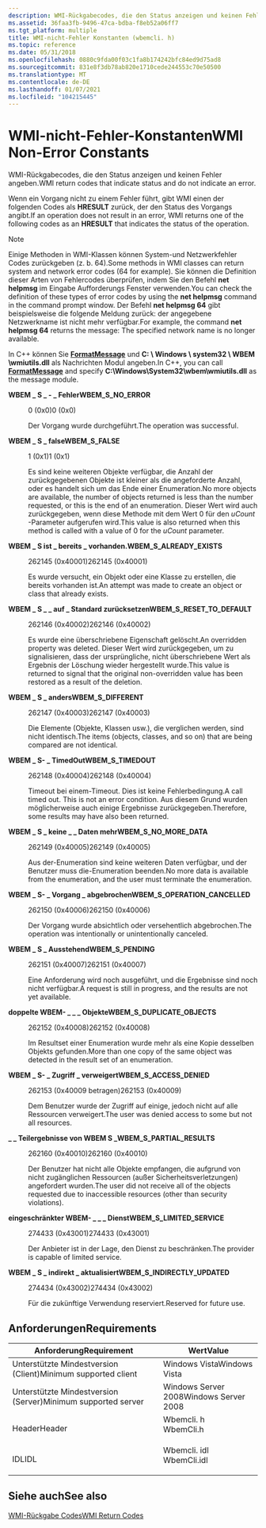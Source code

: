 ```yaml
---
description: WMI-Rückgabecodes, die den Status anzeigen und keinen Fehler angeben.
ms.assetid: 36faa3fb-9496-47ca-bdba-f8eb52a06ff7
ms.tgt_platform: multiple
title: WMI-nicht-Fehler Konstanten (wbemcli. h)
ms.topic: reference
ms.date: 05/31/2018
ms.openlocfilehash: 0880c9fda00f03c1fa8b174242bfc84ed9d75ad8
ms.sourcegitcommit: 831e8f3db78ab820e1710cede244553c70e50500
ms.translationtype: MT
ms.contentlocale: de-DE
ms.lasthandoff: 01/07/2021
ms.locfileid: "104215445"
---
```

# <a name="wmi-non-error-constants"></a><span data-ttu-id="59c9c-103">WMI-nicht-Fehler-Konstanten</span><span class="sxs-lookup"><span data-stu-id="59c9c-103">WMI Non-Error Constants</span></span>

<span data-ttu-id="59c9c-104">WMI-Rückgabecodes, die den Status anzeigen und keinen Fehler angeben.</span><span class="sxs-lookup"><span data-stu-id="59c9c-104">WMI return codes that indicate status and do not indicate an error.</span></span>

<span data-ttu-id="59c9c-105">Wenn ein Vorgang nicht zu einem Fehler führt, gibt WMI einen der folgenden Codes als **HRESULT** zurück, der den Status des Vorgangs angibt.</span><span class="sxs-lookup"><span data-stu-id="59c9c-105">If an operation does not result in an error, WMI returns one of the following codes as an **HRESULT** that indicates the status of the operation.</span></span>

> [!Note]  
> <span data-ttu-id="59c9c-106">Einige Methoden in WMI-Klassen können System-und Netzwerkfehler Codes zurückgeben (z. b. 64).</span><span class="sxs-lookup"><span data-stu-id="59c9c-106">Some methods in WMI classes can return system and network error codes (64 for example).</span></span> <span data-ttu-id="59c9c-107">Sie können die Definition dieser Arten von Fehlercodes überprüfen, indem Sie den Befehl **net helpmsg** im Eingabe Aufforderungs Fenster verwenden.</span><span class="sxs-lookup"><span data-stu-id="59c9c-107">You can check the definition of these types of error codes by using the **net helpmsg** command in the command prompt window.</span></span> <span data-ttu-id="59c9c-108">Der Befehl **net helpmsg 64** gibt beispielsweise die folgende Meldung zurück: der angegebene Netzwerkname ist nicht mehr verfügbar.</span><span class="sxs-lookup"><span data-stu-id="59c9c-108">For example, the command **net helpmsg 64** returns the message: The specified network name is no longer available.</span></span>

 

<span data-ttu-id="59c9c-109">In C++ können Sie [**FormatMessage**](/windows/desktop/api/winbase/nf-winbase-formatmessage) und **C: \\ Windows \\ system32 \\ WBEM \\wmiutils.dll** als Nachrichten Modul angeben.</span><span class="sxs-lookup"><span data-stu-id="59c9c-109">In C++, you can call [**FormatMessage**](/windows/desktop/api/winbase/nf-winbase-formatmessage) and specify **C:\\Windows\\System32\\wbem\\wmiutils.dll** as the message module.</span></span>

<dl> <dt>

<span data-ttu-id="59c9c-110"><span id="WBEM_S_NO_ERROR"></span><span id="wbem_s_no_error"></span>**WBEM \_ S \_ - \_ Fehler**</span><span class="sxs-lookup"><span data-stu-id="59c9c-110"><span id="WBEM_S_NO_ERROR"></span><span id="wbem_s_no_error"></span>**WBEM\_S\_NO\_ERROR**</span></span>
</dt> <dd> <dl> <dt>

<span data-ttu-id="59c9c-111">0 (0x0)</span><span class="sxs-lookup"><span data-stu-id="59c9c-111">0 (0x0)</span></span>
</dt> <dt>



<span data-ttu-id="59c9c-112">Der Vorgang wurde durchgeführt.</span><span class="sxs-lookup"><span data-stu-id="59c9c-112">The operation was successful.</span></span>


</dt> </dl> </dd> <dt>

<span data-ttu-id="59c9c-113"><span id="WBEM_S_FALSE"></span><span id="wbem_s_false"></span>**WBEM \_ S \_ false**</span><span class="sxs-lookup"><span data-stu-id="59c9c-113"><span id="WBEM_S_FALSE"></span><span id="wbem_s_false"></span>**WBEM\_S\_FALSE**</span></span>
</dt> <dd> <dl> <dt>

<span data-ttu-id="59c9c-114">1 (0x1)</span><span class="sxs-lookup"><span data-stu-id="59c9c-114">1 (0x1)</span></span>
</dt> <dt>



<span data-ttu-id="59c9c-115">Es sind keine weiteren Objekte verfügbar, die Anzahl der zurückgegebenen Objekte ist kleiner als die angeforderte Anzahl, oder es handelt sich um das Ende einer Enumeration.</span><span class="sxs-lookup"><span data-stu-id="59c9c-115">No more objects are available, the number of objects returned is less than the number requested, or this is the end of an enumeration.</span></span> <span data-ttu-id="59c9c-116">Dieser Wert wird auch zurückgegeben, wenn diese Methode mit dem Wert 0 für den *uCount* -Parameter aufgerufen wird.</span><span class="sxs-lookup"><span data-stu-id="59c9c-116">This value is also returned when this method is called with a value of 0 for the *uCount* parameter.</span></span>


</dt> </dl> </dd> <dt>

<span data-ttu-id="59c9c-117"><span id="WBEM_S_ALREADY_EXISTS"></span><span id="wbem_s_already_exists"></span>**WBEM \_ S ist \_ bereits \_ vorhanden.**</span><span class="sxs-lookup"><span data-stu-id="59c9c-117"><span id="WBEM_S_ALREADY_EXISTS"></span><span id="wbem_s_already_exists"></span>**WBEM\_S\_ALREADY\_EXISTS**</span></span>
</dt> <dd> <dl> <dt>

<span data-ttu-id="59c9c-118">262145 (0x40001)</span><span class="sxs-lookup"><span data-stu-id="59c9c-118">262145 (0x40001)</span></span>
</dt> <dt>



<span data-ttu-id="59c9c-119">Es wurde versucht, ein Objekt oder eine Klasse zu erstellen, die bereits vorhanden ist.</span><span class="sxs-lookup"><span data-stu-id="59c9c-119">An attempt was made to create an object or class that already exists.</span></span>


</dt> </dl> </dd> <dt>

<span data-ttu-id="59c9c-120"><span id="WBEM_S_RESET_TO_DEFAULT"></span><span id="wbem_s_reset_to_default"></span>**WBEM \_ S \_ \_ auf \_ Standard zurücksetzen**</span><span class="sxs-lookup"><span data-stu-id="59c9c-120"><span id="WBEM_S_RESET_TO_DEFAULT"></span><span id="wbem_s_reset_to_default"></span>**WBEM\_S\_RESET\_TO\_DEFAULT**</span></span>
</dt> <dd> <dl> <dt>

<span data-ttu-id="59c9c-121">262146 (0x40002)</span><span class="sxs-lookup"><span data-stu-id="59c9c-121">262146 (0x40002)</span></span>
</dt> <dt>



<span data-ttu-id="59c9c-122">Es wurde eine überschriebene Eigenschaft gelöscht.</span><span class="sxs-lookup"><span data-stu-id="59c9c-122">An overridden property was deleted.</span></span> <span data-ttu-id="59c9c-123">Dieser Wert wird zurückgegeben, um zu signalisieren, dass der ursprüngliche, nicht überschriebene Wert als Ergebnis der Löschung wieder hergestellt wurde.</span><span class="sxs-lookup"><span data-stu-id="59c9c-123">This value is returned to signal that the original non-overridden value has been restored as a result of the deletion.</span></span>


</dt> </dl> </dd> <dt>

<span data-ttu-id="59c9c-124"><span id="WBEM_S_DIFFERENT"></span><span id="wbem_s_different"></span>**WBEM \_ S \_ anders**</span><span class="sxs-lookup"><span data-stu-id="59c9c-124"><span id="WBEM_S_DIFFERENT"></span><span id="wbem_s_different"></span>**WBEM\_S\_DIFFERENT**</span></span>
</dt> <dd> <dl> <dt>

<span data-ttu-id="59c9c-125">262147 (0x40003)</span><span class="sxs-lookup"><span data-stu-id="59c9c-125">262147 (0x40003)</span></span>
</dt> <dt>



<span data-ttu-id="59c9c-126">Die Elemente (Objekte, Klassen usw.), die verglichen werden, sind nicht identisch.</span><span class="sxs-lookup"><span data-stu-id="59c9c-126">The items (objects, classes, and so on) that are being compared are not identical.</span></span>


</dt> </dl> </dd> <dt>

<span data-ttu-id="59c9c-127"><span id="WBEM_S_TIMEDOUT"></span><span id="wbem_s_timedout"></span>**WBEM \_ S- \_ TimedOut**</span><span class="sxs-lookup"><span data-stu-id="59c9c-127"><span id="WBEM_S_TIMEDOUT"></span><span id="wbem_s_timedout"></span>**WBEM\_S\_TIMEDOUT**</span></span>
</dt> <dd> <dl> <dt>

<span data-ttu-id="59c9c-128">262148 (0x40004)</span><span class="sxs-lookup"><span data-stu-id="59c9c-128">262148 (0x40004)</span></span>
</dt> <dt>



<span data-ttu-id="59c9c-129">Timeout bei einem-Timeout. Dies ist keine Fehlerbedingung.</span><span class="sxs-lookup"><span data-stu-id="59c9c-129">A call timed out. This is not an error condition.</span></span> <span data-ttu-id="59c9c-130">Aus diesem Grund wurden möglicherweise auch einige Ergebnisse zurückgegeben.</span><span class="sxs-lookup"><span data-stu-id="59c9c-130">Therefore, some results may have also been returned.</span></span>


</dt> </dl> </dd> <dt>

<span data-ttu-id="59c9c-131"><span id="WBEM_S_NO_MORE_DATA"></span><span id="wbem_s_no_more_data"></span>**WBEM \_ S \_ keine \_ \_ Daten mehr**</span><span class="sxs-lookup"><span data-stu-id="59c9c-131"><span id="WBEM_S_NO_MORE_DATA"></span><span id="wbem_s_no_more_data"></span>**WBEM\_S\_NO\_MORE\_DATA**</span></span>
</dt> <dd> <dl> <dt>

<span data-ttu-id="59c9c-132">262149 (0x40005)</span><span class="sxs-lookup"><span data-stu-id="59c9c-132">262149 (0x40005)</span></span>
</dt> <dt>



<span data-ttu-id="59c9c-133">Aus der-Enumeration sind keine weiteren Daten verfügbar, und der Benutzer muss die-Enumeration beenden.</span><span class="sxs-lookup"><span data-stu-id="59c9c-133">No more data is available from the enumeration, and the user must terminate the enumeration.</span></span>


</dt> </dl> </dd> <dt>

<span data-ttu-id="59c9c-134"><span id="WBEM_S_OPERATION_CANCELLED"></span><span id="wbem_s_operation_cancelled"></span>**WBEM \_ S- \_ Vorgang \_ abgebrochen**</span><span class="sxs-lookup"><span data-stu-id="59c9c-134"><span id="WBEM_S_OPERATION_CANCELLED"></span><span id="wbem_s_operation_cancelled"></span>**WBEM\_S\_OPERATION\_CANCELLED**</span></span>
</dt> <dd> <dl> <dt>

<span data-ttu-id="59c9c-135">262150 (0x40006)</span><span class="sxs-lookup"><span data-stu-id="59c9c-135">262150 (0x40006)</span></span>
</dt> <dt>



<span data-ttu-id="59c9c-136">Der Vorgang wurde absichtlich oder versehentlich abgebrochen.</span><span class="sxs-lookup"><span data-stu-id="59c9c-136">The operation was intentionally or unintentionally canceled.</span></span>


</dt> </dl> </dd> <dt>

<span data-ttu-id="59c9c-137"><span id="WBEM_S_PENDING"></span><span id="wbem_s_pending"></span>**WBEM \_ S \_ Ausstehend**</span><span class="sxs-lookup"><span data-stu-id="59c9c-137"><span id="WBEM_S_PENDING"></span><span id="wbem_s_pending"></span>**WBEM\_S\_PENDING**</span></span>
</dt> <dd> <dl> <dt>

<span data-ttu-id="59c9c-138">262151 (0x40007)</span><span class="sxs-lookup"><span data-stu-id="59c9c-138">262151 (0x40007)</span></span>
</dt> <dt>



<span data-ttu-id="59c9c-139">Eine Anforderung wird noch ausgeführt, und die Ergebnisse sind noch nicht verfügbar.</span><span class="sxs-lookup"><span data-stu-id="59c9c-139">A request is still in progress, and the results are not yet available.</span></span>


</dt> </dl> </dd> <dt>

<span data-ttu-id="59c9c-140"><span id="WBEM_S_DUPLICATE_OBJECTS"></span><span id="wbem_s_duplicate_objects"></span>**doppelte WBEM- \_ \_ \_ Objekte**</span><span class="sxs-lookup"><span data-stu-id="59c9c-140"><span id="WBEM_S_DUPLICATE_OBJECTS"></span><span id="wbem_s_duplicate_objects"></span>**WBEM\_S\_DUPLICATE\_OBJECTS**</span></span>
</dt> <dd> <dl> <dt>

<span data-ttu-id="59c9c-141">262152 (0x40008)</span><span class="sxs-lookup"><span data-stu-id="59c9c-141">262152 (0x40008)</span></span>
</dt> <dt>



<span data-ttu-id="59c9c-142">Im Resultset einer Enumeration wurde mehr als eine Kopie desselben Objekts gefunden.</span><span class="sxs-lookup"><span data-stu-id="59c9c-142">More than one copy of the same object was detected in the result set of an enumeration.</span></span>


</dt> </dl> </dd> <dt>

<span data-ttu-id="59c9c-143"><span id="WBEM_S_ACCESS_DENIED"></span><span id="wbem_s_access_denied"></span>**WBEM \_ S- \_ Zugriff \_ verweigert**</span><span class="sxs-lookup"><span data-stu-id="59c9c-143"><span id="WBEM_S_ACCESS_DENIED"></span><span id="wbem_s_access_denied"></span>**WBEM\_S\_ACCESS\_DENIED**</span></span>
</dt> <dd> <dl> <dt>

<span data-ttu-id="59c9c-144">262153 (0x40009 betragen)</span><span class="sxs-lookup"><span data-stu-id="59c9c-144">262153 (0x40009)</span></span>
</dt> <dt>



<span data-ttu-id="59c9c-145">Dem Benutzer wurde der Zugriff auf einige, jedoch nicht auf alle Ressourcen verweigert.</span><span class="sxs-lookup"><span data-stu-id="59c9c-145">The user was denied access to some but not all resources.</span></span>


</dt> </dl> </dd> <dt>

<span data-ttu-id="59c9c-146"><span id="WBEM_S_PARTIAL_RESULTS"></span><span id="wbem_s_partial_results"></span>**\_ \_ Teilergebnisse von WBEM S \_**</span><span class="sxs-lookup"><span data-stu-id="59c9c-146"><span id="WBEM_S_PARTIAL_RESULTS"></span><span id="wbem_s_partial_results"></span>**WBEM\_S\_PARTIAL\_RESULTS**</span></span>
</dt> <dd> <dl> <dt>

<span data-ttu-id="59c9c-147">262160 (0x40010)</span><span class="sxs-lookup"><span data-stu-id="59c9c-147">262160 (0x40010)</span></span>
</dt> <dt>



<span data-ttu-id="59c9c-148">Der Benutzer hat nicht alle Objekte empfangen, die aufgrund von nicht zugänglichen Ressourcen (außer Sicherheitsverletzungen) angefordert wurden.</span><span class="sxs-lookup"><span data-stu-id="59c9c-148">The user did not receive all of the objects requested due to inaccessible resources (other than security violations).</span></span>


</dt> </dl> </dd> <dt>

<span data-ttu-id="59c9c-149"><span id="WBEM_S_LIMITED_SERVICE"></span><span id="wbem_s_limited_service"></span>**eingeschränkter WBEM- \_ \_ \_ Dienst**</span><span class="sxs-lookup"><span data-stu-id="59c9c-149"><span id="WBEM_S_LIMITED_SERVICE"></span><span id="wbem_s_limited_service"></span>**WBEM\_S\_LIMITED\_SERVICE**</span></span>
</dt> <dd> <dl> <dt>

<span data-ttu-id="59c9c-150">274433 (0x43001)</span><span class="sxs-lookup"><span data-stu-id="59c9c-150">274433 (0x43001)</span></span>
</dt> <dt>



<span data-ttu-id="59c9c-151">Der Anbieter ist in der Lage, den Dienst zu beschränken.</span><span class="sxs-lookup"><span data-stu-id="59c9c-151">The provider is capable of limited service.</span></span>


</dt> </dl> </dd> <dt>

<span data-ttu-id="59c9c-152"><span id="WBEM_S_INDIRECTLY_UPDATED"></span><span id="wbem_s_indirectly_updated"></span>**WBEM \_ S \_ indirekt \_ aktualisiert**</span><span class="sxs-lookup"><span data-stu-id="59c9c-152"><span id="WBEM_S_INDIRECTLY_UPDATED"></span><span id="wbem_s_indirectly_updated"></span>**WBEM\_S\_INDIRECTLY\_UPDATED**</span></span>
</dt> <dd> <dl> <dt>

<span data-ttu-id="59c9c-153">274434 (0x43002)</span><span class="sxs-lookup"><span data-stu-id="59c9c-153">274434 (0x43002)</span></span>
</dt> <dt>



<span data-ttu-id="59c9c-154">Für die zukünftige Verwendung reserviert.</span><span class="sxs-lookup"><span data-stu-id="59c9c-154">Reserved for future use.</span></span>


</dt> </dl> </dd> </dl>

## <a name="requirements"></a><span data-ttu-id="59c9c-155">Anforderungen</span><span class="sxs-lookup"><span data-stu-id="59c9c-155">Requirements</span></span>



| <span data-ttu-id="59c9c-156">Anforderung</span><span class="sxs-lookup"><span data-stu-id="59c9c-156">Requirement</span></span> | <span data-ttu-id="59c9c-157">Wert</span><span class="sxs-lookup"><span data-stu-id="59c9c-157">Value</span></span> |
|-------------------------------------|----------------------------------------------------------------------------------------|
| <span data-ttu-id="59c9c-158">Unterstützte Mindestversion (Client)</span><span class="sxs-lookup"><span data-stu-id="59c9c-158">Minimum supported client</span></span><br/> | <span data-ttu-id="59c9c-159">Windows Vista</span><span class="sxs-lookup"><span data-stu-id="59c9c-159">Windows Vista</span></span><br/>                                                               |
| <span data-ttu-id="59c9c-160">Unterstützte Mindestversion (Server)</span><span class="sxs-lookup"><span data-stu-id="59c9c-160">Minimum supported server</span></span><br/> | <span data-ttu-id="59c9c-161">Windows Server 2008</span><span class="sxs-lookup"><span data-stu-id="59c9c-161">Windows Server 2008</span></span><br/>                                                         |
| <span data-ttu-id="59c9c-162">Header</span><span class="sxs-lookup"><span data-stu-id="59c9c-162">Header</span></span><br/>                   | <dl> <span data-ttu-id="59c9c-163"><dt>Wbemcli. h</dt></span><span class="sxs-lookup"><span data-stu-id="59c9c-163"><dt>WbemCli.h</dt></span></span> </dl>   |
| <span data-ttu-id="59c9c-164">IDL</span><span class="sxs-lookup"><span data-stu-id="59c9c-164">IDL</span></span><br/>                      | <dl> <span data-ttu-id="59c9c-165"><dt>Wbemcli. idl</dt></span><span class="sxs-lookup"><span data-stu-id="59c9c-165"><dt>WbemCli.idl</dt></span></span> </dl> |



## <a name="see-also"></a><span data-ttu-id="59c9c-166">Siehe auch</span><span class="sxs-lookup"><span data-stu-id="59c9c-166">See also</span></span>

<dl> <dt>

[<span data-ttu-id="59c9c-167">WMI-Rückgabe Codes</span><span class="sxs-lookup"><span data-stu-id="59c9c-167">WMI Return Codes</span></span>](wmi-return-codes.md)
</dt> </dl>

 

